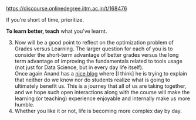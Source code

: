 https://discourse.onlinedegree.iitm.ac.in/t/168476

If you’re short of time, prioritize.</p>
<p><strong>To learn better, teach</strong> what you’ve learnt.</p>
</blockquote>
<ol start="3">
<li>Now will be a good point to reflect on the optimization problem of Grades versus Learning. The larger question for each of you is to consider the short-term advantage of better grades versus the long term advantage of improving the fundamentals related to tools usage (not just for Data Science, but in every day life itself).<br/>
Once again Anand has a <a href="https://www.s-anand.net/blog/should-courses-be-hard-or-easy/">nice blog</a> where [I think] he is trying to explain that neither do we know nor do students realize what is going to ultimately benefit us. This is a journey that all of us are taking together, and we hope such open interactions along with the course will make the learning (or teaching) experience enjoyable  and internally make us more humble.</li>
<li>Whether you like it or not, life is becoming more complex day by day.